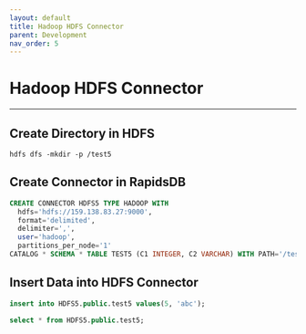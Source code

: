 ```yaml
---
layout: default
title: Hadoop HDFS Connector
parent: Development
nav_order: 5
---
```


# Hadoop HDFS Connector

---

## Create Directory in HDFS

```shell
hdfs dfs -mkdir -p /test5
```

## Create Connector in RapidsDB

```sql
CREATE CONNECTOR HDFS5 TYPE HADOOP WITH
  hdfs='hdfs://159.138.83.27:9000',
  format='delimited',
  delimiter=',',
  user='hadoop',
  partitions_per_node='1'
CATALOG * SCHEMA * TABLE TEST5 (C1 INTEGER, C2 VARCHAR) WITH PATH='/test5';
```

## Insert Data into HDFS Connector

```sql
insert into HDFS5.public.test5 values(5, 'abc');

select * from HDFS5.public.test5;
```
